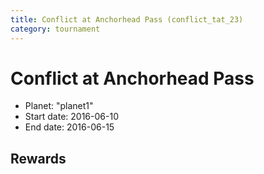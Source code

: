 ```yaml
---
title: Conflict at Anchorhead Pass (conflict_tat_23)
category: tournament
---
```

# Conflict at Anchorhead Pass

  * Planet: "planet1"
  * Start date: 2016-06-10
  * End date: 2016-06-15

## Rewards

